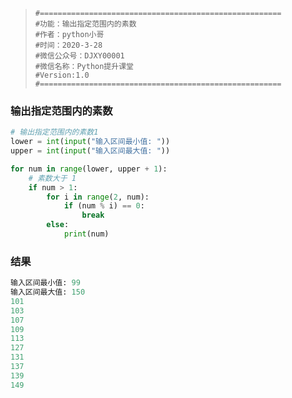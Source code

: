 > ```
> #======================================================
> #功能：输出指定范围内的素数
> #作者：python小哥
> #时间：2020-3-28
> #微信公众号：DJXY00001
> #微信名称：Python提升课堂
> #Version:1.0
> #======================================================
> ```

### 输出指定范围内的素数

```python
# 输出指定范围内的素数1
lower = int(input("输入区间最小值: "))
upper = int(input("输入区间最大值: "))

for num in range(lower, upper + 1):
    # 素数大于 1
    if num > 1:
        for i in range(2, num):
            if (num % i) == 0:
                break
        else:
            print(num)
```

### 结果

``` python
输入区间最小值: 99
输入区间最大值: 150
101
103
107
109
113
127
131
137
139
149
```

